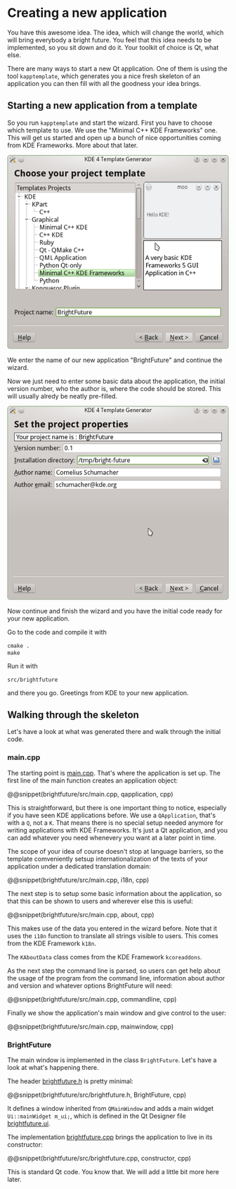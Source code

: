 # Creating a new application

You have this awesome idea. The idea, which will change the world, which will
bring everybody a bright future. You feel that this idea needs to be
implemented, so you sit down and do it. Your toolkit of choice is Qt, what
else.

There are many ways to start a new Qt application. One of them is using the tool
`kapptemplate`, which generates you a nice fresh skeleton of an application you
can then fill with all the goodness your idea brings.

## Starting a new application from a template

So you run `kapptemplate` and start the wizard. First you have to choose which
template to use. We use the "Minimal C++ KDE Frameworks" one. This will get us
started and open up a bunch of nice opportunities coming from KDE Frameworks.
More about that later.

![Choose application template](screenshots/kapptemplate-choose-template.png)

We enter the name of our new application "BrightFuture" and continue the wizard.

Now we just need to enter some basic data about the application, the initial
version number, who the author is, where the code should be stored. This will
usually alredy be neatly pre-filled.

![Enter data](screenshots/kapptemplate-enter-data.png)

Now continue and finish the wizard and you have the initial code ready for your
new application.

Go to the code and compile it with

```
cmake .
make
```

Run it with

```
src/brightfuture
```

and there you go. Greetings from KDE to your new application.

## Walking through the skeleton

Let's have a look at what was generated there and walk through the initial code.

### main.cpp

The starting point is [main.cpp](brightfuture/src/main.cpp). That's where the
application is set up. The first line of the main function creates an
application object:

@@snippet(brightfuture/src/main.cpp, qapplication, cpp)

This is straightforward, but there is one important thing to notice, especially
if you have seen KDE applications before. We use a `QApplication`, that's with
a `Q`, not a `K`. That means there is no special setup needed anymore for
writing applications with KDE Frameworks. It's just a Qt application, and you
can add whatever you need whenevery you want at a later point in time.

The scope of your idea of course doesn't stop at language barriers, so the
template comveniently setsup internationalization of the texts of your
application under a dedicated translation domain:

@@snippet(brightfuture/src/main.cpp, i18n, cpp)

The next step is to setup some basic information about the application, so that
this can be shown to users and wherever else this is useful:

@@snippet(brightfuture/src/main.cpp, about, cpp)

This makes use of the data you entered in the wizard before. Note that it uses
the `i18n` function to translate all strings visible to users. This comes from
the KDE Framework `k18n`.

The `KAboutData` class comes from the KDE Framework `kcoreaddons`.

As the next step the command line is parsed, so users can get help about the
usage of the program from the command line, information about author and
version and whatever options BrightFuture will need:

@@snippet(brightfuture/src/main.cpp, commandline, cpp)

Finally we show the application's main window and give control to the user:

@@snippet(brightfuture/src/main.cpp, mainwindow, cpp)

### BrightFuture

The main window is implemented in the class `BrightFuture`. Let's have a look
at what's happening there.

The header [brightfuture.h](brightfuture/src/brightfuture.h) is pretty minimal:

@@snippet(brightfuture/src/brightfuture.h, BrightFuture, cpp)

It defines a window inherited from `QMainWindow` and adds a main widget
`Ui::mainWidget m_ui;`, which is defined in the Qt Designer file
[brightfuture.ui](brightfuture/src/brightfuture.ui).

The implementation [brightfuture.cpp](brightfuture/src/brightfuture.cpp) brings
the application to live in its constructor:

@@snippet(brightfuture/src/brightfuture.cpp, constructor, cpp)

This is standard Qt code. You know that. We will add a little bit more here
later.

